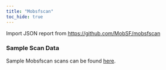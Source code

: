 ```yaml
---
title: "Mobsfscan"
toc_hide: true
---
```

Import JSON report from <https://github.com/MobSF/mobsfscan>

### Sample Scan Data
Sample Mobsfscan scans can be found [here](https://github.com/DefectDojo/django-DefectDojo/tree/master/unittests/scans/mobsfscan).
